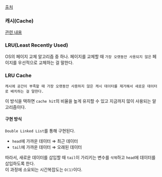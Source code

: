 [출처](https://velog.io/@haero_kim/LRU-Cache-이해하기)

### 캐시(Cache) 

[관련 내용](https://github.com/sponbob-pat/TIL/blob/main/CS/Network/chapter5.md#53-%EB%A6%AC%EC%86%8C%EC%8A%A4%EB%A5%BC-%EB%B3%B4%EA%B4%80%ED%95%98%EB%8A%94-%EC%BA%90%EC%8B%9Ccache)

### LRU(Least Recently Used) 

OS의 페이지 교체 알고리즘 중 하나. 페이지를 교체할 때 `가장 오랫동안 사용되지 않은` 페이지를 우선적으로 교체하는 걸 말한다.

### LRU Cache 

```
캐시에 공간이 부족할 때 가장 오랫동안 사용하지 않은 캐시 데이터를 제거해서 새로운 데이터로 배치하는 걸 말한다.
```
이 방식을 택하면 `cache hit`의 비율을 높게 유지할 수 있고 지금까지 많이 사용되는 알고리즘이다. 

#### 구현 방식 

`Double Linked List`를 통해 구현된다. 

- `head`에 가까운 데이터 ⇒ 최근 데이터
- `tail`에 가까운 데이터 ⇒ 오래된 데이터

따라서, 새로운 데이터를 삽입할 때 `tail`이 가리키는 변수를 `삭제`하고 `head`에 데이터를 삽입하도록 한다.  
이 과정에 소요되는 시간복잡도는 `O(1)`이다. 
